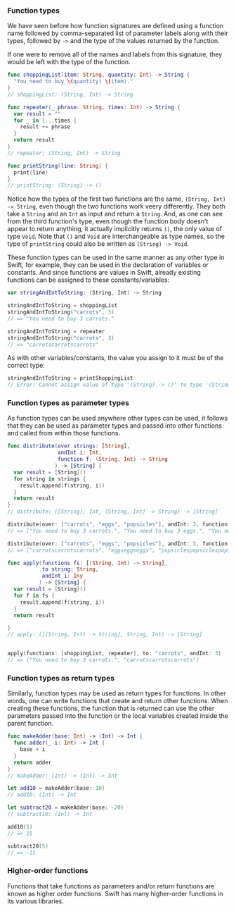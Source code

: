 ### Function types

We have seen before how function signatures are defined using a function name followed by comma-separated list of parameter labels along with their types, followed by `->` and the type of the values returned by the function.

If one were to remove all of the names and labels from this signature, they would be left with the type of the function.

```swift
func shoppingList(item: String, quantity: Int) -> String {
  "You need to buy \(quantity) \(item)."
}
// shoppingList: (String, Int) -> String

func repeater(_ phrase: String, times: Int) -> String {
  var result = ""
  for _ in 1...times {
    result += phrase
  }
  return result
}
// repeater: (String, Int) -> String

func printString(line: String) {
  print(line)
}
// printString: (String) -> ()
```

Notice how the types of the first two functions are the same, `(String, Int) -> String`, even though the two functions work veery differently. They both take a `String` and an `Int` as input and return a `String`. And, as one can see from the third function's type, even though the function body doesn't appear to return anything, it actually implicitly returns `()`, the only value of type `Void`. Note that `()` and `Void` are interchangeable as type names, so the type of `printString` could also be written as `(String) -> Void`.

These function types can be used in the same manner as any other type in Swift, for example, they can be used in the declaration of variables or constants. And since functions are values in Swift, already existing functions can be assigned to these constants/variables:

```swift
var stringAndIntToString: (String, Int) -> String

stringAndIntToString = shoppingList
stringAndIntToString("carrots", 3)
// => "You need to buy 3 carrots."

stringAndIntToString = repeater
stringAndIntToString("carrots", 3)
// => "carrotscarrotscarrots"
```

As with other variables/constants, the value you assign to it must be of the correct type:

```swift
stringAndIntToString = printShoppingList
// Error: Cannot assign value of type '(String) -> ()' to type '(String, Int) -> String'
```

### Function types as parameter types

As function types can be used anywhere other types can be used, it follows that they can be used as parameter types and passed into other functions and called from within those functions.

```swift
func distribute(over strings: [String],
                andInt i: Int,
                function f: (String, Int) -> String
               ) -> [String] {
  var result = [String]()
  for string in strings {
    result.append(f(string, i))
  }
  return result
}
// distribute: ([String], Int, (String, Int) -> String) -> [String]

distribute(over: ["carrots", "eggs", "popsicles"], andInt: 3, function: shoppingList)
// => ["You need to buy 3 carrots.", "You need to buy 3 eggs.", "You need to buy 3 popsicles."]

distribute(over: ["carrots", "eggs", "popsicles"], andInt: 3, function: repeater)
// => ["carrotscarrotscarrots", "eggseggseggs", "popsiclespopsiclespopsicles"]

func apply(functions fs: [(String, Int) -> String],
           to string: String,
           andInt i: Iny
          ) -> [String] {
  var result = [String]()
  for f in fs {
    result.append(f(string, i))
  }
  return result

}
// apply: ([(String, Int) -> String], String, Int) -> [String]


apply(functions: [shoppingList, repeater], to: "carrots", andInt: 3)
// => ["You need to buy 3 carrots.", "carrotscarrotscarrots"]
```

### Function types as return types

Similarly, function types may be used as return types for functions. In other words, one can write functions that create and return other functions. When creating these functions, the function that is returned can use the other parameters passed into the function or the local variables created inside the parent function.

```swift
func makeAdder(base: Int) -> (Int) -> Int {
  func adder(_ i: Int) -> Int {
    base + i
  }
  return adder
}
// makeAdder: (Int) -> (Int) -> Int

let add10 = makeAdder(base: 10)
// add10: (Int) -> Int

let subtract20 = makeAdder(base: -20)
// subtract10: (Int) -> Int

add10(5)
// => 15

subtract20(5)
// => -15
```

### Higher-order functions

Functions that take functions as parameters and/or return functions are known as higher order functions. Swift has many higher-order functions in its various libraries.
